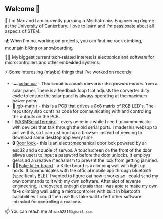 ## Welcome 👋

🤖 I'm Max and I am currently pursuing a Mechatronics Engineering degree at the University of Canterbury. I love to learn and I'm passionate about all aspects of STEM.

🏂 When I'm not working on projects, you can find me rock climbing, mountain biking or snowboarding.

👨‍💻 My biggest current tech-related interest is electronics and software for microcontrollers and other embedded systems.

⚡ Some interesting (maybe) things that I've worked on recently:
- 🏎 [solar-car](https://github.com/1-max-1/solar_car) - This circuit is a buck converter that powers motors from a solar panel. There is a feedback loop that adjusts the converter duty cycle to ensure the solar panel is always operating at the maximum power point.
- 🚥 [rgb-matrix](https://github.com/1-max-1/rgb-matrix) - this is a PCB that drives a 8x8 matrix of RGB LED's. The repository also contains code for communicating with and controlling the outputs on the PCB.
- ℹ [WASMSerialTerminal](https://github.com/1-max-1/WASMSerialTerminal) - every once in a while I need to communicate with devices that talk through the old serial ports. I made this webapp to achive this, so I can just boot up a browser instead of needing to download some desktop app every time.
- 🔒 [Door lock](https://github.com/1-max-1/arcady-door-lock/blob/main/README.md) - this is an electromechanical door lock powered by an esp32 and a couple of servos. A touchscreen on the front of the door allows users to input a password before the door unlocks. It employs gears ad a creative mechanism to prevent the lock from getting jammed.
- 🧗‍♂️ [Fake kilter board](https://github.com/1-max-1/fake_kilter_board) - a Kilter board is a climbing wall with light up holds. It communicates with the official mobile app through bluetooth (specifically BLE). I wanted to figure out how it works so I could send my own commands to it with my own software. After alot of reverse engineering, I uncovered enough details that I was able to make my own fake climbing wall using a microcontroller with built in bluetooth capabilities. I could then use this fake wall to test other software intended for controlling a real one.

📫 You can reach me at `maxh2815@gmail.com`.
